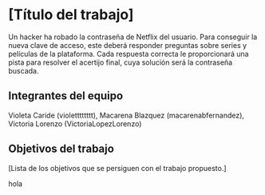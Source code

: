 # [Título del trabajo]

Un hacker ha robado la contraseña de Netflix del usuario. Para conseguir la nueva clave de acceso, este deberá responder preguntas sobre series y películas de la plataforma. Cada respuesta correcta le proporcionará una pista para resolver el acertijo final, cuya solución será la contraseña buscada.

## Integrantes del equipo

Violeta Caride (violetttttttt), Macarena Blazquez (macarenabfernandez), Victoria Lorenzo (VictoriaLopezLorenzo) 

## Objetivos del trabajo

[Lista de los objetivos que se persiguen con el trabajo propuesto.]

hola
